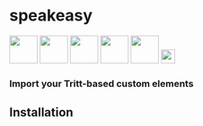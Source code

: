 

# speakeasy 

<a href="http://python.org"><img src="http://i.stack.imgur.com/jBli3.png" width="50"></a>
<a href="http://flask.pocoo.org/"><img src="http://flask.pocoo.org/docs/0.10/_static/flask.png" width="50"></a>
<a href="http://reactjs.com"><img src="https://raw.githubusercontent.com/wiki/facebook/react/react-logo-1000-transparent.png" width="50"></a>
<a href="http://jade-lang.com"><img src="http://jacobmumm.com/assets/images/jade.png" width="50"></a>
<a href="https://learnboost.github.io/stylus"><img src="https://upload.wikimedia.org/wikipedia/commons/thumb/d/d8/Stylus-logo.svg/1083px-Stylus-logo.svg.png" width="50"></a>
<a href="http://gulpjs.com"><img src="http://i.imgur.com/yFeBvMO.png" width="25"></a>

### Import your Tritt-based custom elements

## Installation

